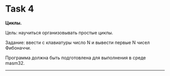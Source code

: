 # Task 4 

**Циклы.**

Цель: научиться организовывать простые циклы.

Задание: ввести с клавиатуры число N и вывести первые N чисел Фибоначчи.

Программа должна быть подготовлена для выполнения в среде masm32.

---

